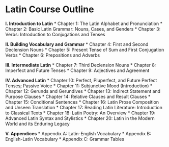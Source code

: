 # Latin Course Outline

**I. Introduction to Latin**
    * Chapter 1: The Latin Alphabet and Pronunciation
    * Chapter 2: Basic Latin Grammar: Nouns, Cases, and Genders
    * Chapter 3: Verbs: Introduction to Conjugations and Tenses

**II. Building Vocabulary and Grammar**
    * Chapter 4: First and Second Declension Nouns
    * Chapter 5: Present Tense of Sum and First Conjugation Verbs
    * Chapter 6: Prepositions and Adverbs

**III. Intermediate Latin**
    * Chapter 7: Third Declension Nouns
    * Chapter 8: Imperfect and Future Tenses
    * Chapter 9: Adjectives and Agreement

**IV. Advanced Latin**
    * Chapter 10: Perfect, Pluperfect, and Future Perfect Tenses; Passive Voice
    * Chapter 11: Subjunctive Mood (Introduction)
    * Chapter 12: Gerunds and Gerundives
    * Chapter 13: Indirect Statement and Purpose Clauses
    * Chapter 14: Relative Clauses and Result Clauses
    * Chapter 15: Conditional Sentences
    * Chapter 16: Latin Prose Composition and Unseen Translation
    * Chapter 17: Reading Latin Literature: Introduction to Classical Texts
    * Chapter 18: Latin Poetry: An Overview
    * Chapter 19: Advanced Latin Syntax and Stylistics
    * Chapter 20: Latin in the Modern World and its Enduring Legacy

**V. Appendices**
    * Appendix A: Latin-English Vocabulary
    * Appendix B: English-Latin Vocabulary
    * Appendix C: Grammar Tables
